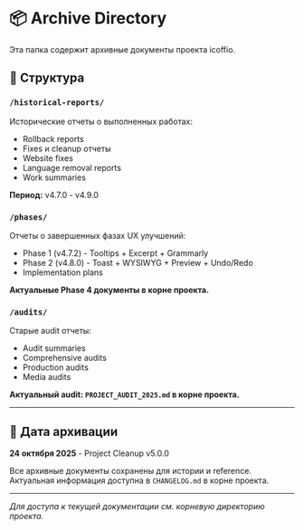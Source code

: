 # 📦 Archive Directory

Эта папка содержит архивные документы проекта icoffio.

## 📁 Структура

### `/historical-reports/`
Исторические отчеты о выполненных работах:
- Rollback reports
- Fixes и cleanup отчеты
- Website fixes
- Language removal reports
- Work summaries

**Период:** v4.7.0 - v4.9.0

### `/phases/`
Отчеты о завершенных фазах UX улучшений:
- Phase 1 (v4.7.2) - Tooltips + Excerpt + Grammarly
- Phase 2 (v4.8.0) - Toast + WYSIWYG + Preview + Undo/Redo
- Implementation plans

**Актуальные Phase 4 документы в корне проекта.**

### `/audits/`
Старые audit отчеты:
- Audit summaries
- Comprehensive audits
- Production audits
- Media audits

**Актуальный audit: `PROJECT_AUDIT_2025.md` в корне проекта.**

---

## 📅 Дата архивации

**24 октября 2025** - Project Cleanup v5.0.0

Все архивные документы сохранены для истории и reference.
Актуальная информация доступна в `CHANGELOG.md` в корне проекта.

---

*Для доступа к текущей документации см. корневую директорию проекта.*



